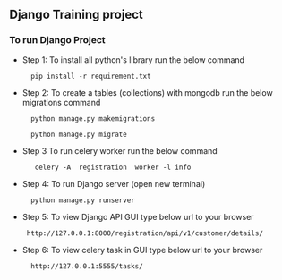## Django Training project

### To run Django Project

- Step 1:  To install all python's library run the below command

        pip install -r requirement.txt

- Step 2: To create a tables (collections)  with mongodb run the below migrations command

        python manage.py makemigrations
        
        python manage.py migrate
        

- Step 3 To run celery worker run the below command

         celery -A  registration  worker -l info


- Step 4: To run Django server (open new terminal)

        python manage.py runserver

- Step 5: To view Django API GUI type below url to your browser

       http://127.0.0.1:8000/registration/api/v1/customer/details/
       
- Step 6: To view celery task in GUI type below url to your browser

        http://127.0.0.1:5555/tasks/
